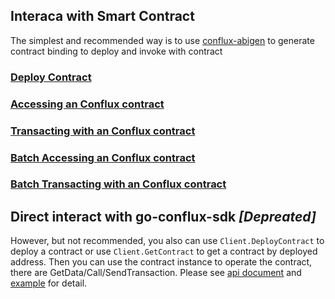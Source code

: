 
## Interaca with Smart Contract

The simplest and recommended way is to use [conflux-abigen](https://github.com/Conflux-Chain/conflux-abigen) to generate contract binding to deploy and invoke with contract

### [Deploy Contract](https://github.com/Conflux-Chain/conflux-abigen#deploy-contract)

### [Accessing an Conflux contract](https://github.com/Conflux-Chain/conflux-abigen#accessing-an-conflux-contract)

### [Transacting with an Conflux contract](https://github.com/Conflux-Chain/conflux-abigen#transacting-with-an-conflux-contract)

### [Batch Accessing an Conflux contract](https://github.com/Conflux-Chain/conflux-abigen#batch-accessing-an-conflux-contract)

### [Batch Transacting with an Conflux contract](https://github.com/Conflux-Chain/conflux-abigen#batch-transacting-with-an-conflux-contract)

## Direct interact with go-conflux-sdk ***[Depreated]***

However, but not recommended, you also can use `Client.DeployContract` to deploy a contract or use `Client.GetContract` to get a contract by deployed address. Then you can use the contract instance to operate the contract, there are GetData/Call/SendTransaction. Please see [api document](https://github.com/Conflux-Chain/go-conflux-sdk/blob/master/api.md) and [example](https://github.com/conflux-fans/go-conflux-sdk-examples/tree/main/example_contract) for detail.